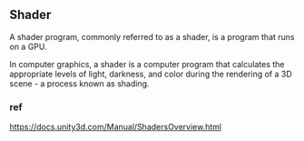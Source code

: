 ## Shader
A shader
 program, commonly referred to as a shader, is a program that runs on a GPU.
 
In computer graphics, a shader is a computer program that calculates the appropriate levels of light, darkness, and color during the rendering of a 3D scene - a process known as shading.


### ref
https://docs.unity3d.com/Manual/ShadersOverview.html
